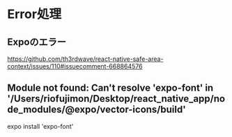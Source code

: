 # Error処理
## Expoのエラー
https://github.com/th3rdwave/react-native-safe-area-context/issues/110#issuecomment-668864576

## Module not found: Can't resolve 'expo-font' in '/Users/riofujimon/Desktop/react_native_app/node_modules/@expo/vector-icons/build'
expo install 'expo-font'
